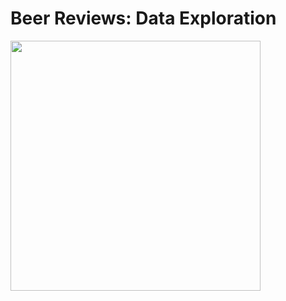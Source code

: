 # Beer Reviews: Data Exploration

<img src="https://media.giphy.com/media/bIEzoZX0qJaG6s6frc/giphy-downsized-large.gif"  width="400" height="400"/>


